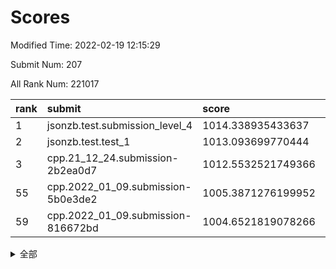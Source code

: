 # Scores

Modified Time: 2022-02-19 12:15:29

Submit Num: 207

All Rank Num: 221017

| rank |               submit               |       score        |       sigma        | pk_num |
| :--- | :--------------------------------- | :----------------- | :----------------- | :----- |
| 1    | jsonzb.test.submission_level_4     | 1014.338935433637  | 0.8557816505282813 | 4273   |
| 2    | jsonzb.test.test_1                 | 1013.093699770444  | 0.8212218479161727 | 4264   |
| 3    | cpp.21_12_24.submission-2b2ea0d7   | 1012.5532521749366 | 0.8094926837377663 | 4274   |
| 55   | cpp.2022_01_09.submission-5b0e3de2 | 1005.3871276199952 | 0.7209493580474012 | 4274   |
| 59   | cpp.2022_01_09.submission-816672bd | 1004.6521819078266 | 0.7133999482198143 | 4274   |


<details>
<summary>全部</summary>

| rank |                 submit                 |       score        |       sigma        | pk_num |
| :--- | :------------------------------------- | :----------------- | :----------------- | :----- |
| 1    | jsonzb.test.submission_level_4         | 1014.338935433637  | 0.8557816505282813 | 4273   |
| 2    | jsonzb.test.test_1                     | 1013.093699770444  | 0.8212218479161727 | 4264   |
| 3    | cpp.21_12_24.submission-2b2ea0d7       | 1012.5532521749366 | 0.8094926837377663 | 4274   |
| 4    | gobigger.level_3.submission_level_3_4  | 1011.867947871702  | 0.7900267430253338 | 4272   |
| 5    | gobigger.level_3.submission_level_3_2  | 1011.8257940309945 | 0.8007416189156119 | 4271   |
| 6    | gobigger.level_3.submission_level_3_19 | 1011.6472278528164 | 0.7626037972035804 | 4278   |
| 7    | gobigger.level_3.submission_level_3_32 | 1011.4873209784411 | 0.7649575843964044 | 4274   |
| 8    | gobigger.level_3.submission_level_3_10 | 1011.4814292987803 | 0.7693128882203885 | 4267   |
| 9    | gobigger.level_3.submission_level_3_7  | 1011.2260372923862 | 0.7929081129392334 | 4270   |
| 10   | gobigger.level_3.submission_level_3_27 | 1011.0240762404051 | 0.7783616332727508 | 4274   |
| 11   | gobigger.level_3.submission_level_3_25 | 1010.9173761321624 | 0.762600347682906  | 4266   |
| 12   | gobigger.level_3.submission_level_3_48 | 1010.7438434861406 | 0.7733890649642139 | 4266   |
| 13   | gobigger.level_3.submission_level_3_35 | 1010.6470791852825 | 0.7672772278678399 | 4272   |
| 14   | gobigger.level_3.submission_level_3_45 | 1010.5561856156086 | 0.7787940370315029 | 4266   |
| 15   | gobigger.level_3.submission_level_3_39 | 1010.434213921431  | 0.7699603059247142 | 4273   |
| 16   | gobigger.level_3.submission_level_3_33 | 1010.4141957093243 | 0.761648073728296  | 4268   |
| 17   | gobigger.level_3.submission_level_3_22 | 1010.4132235560422 | 0.7412293012220115 | 4278   |
| 18   | gobigger.level_3.submission_level_3_47 | 1010.3742234095232 | 0.754196050676226  | 4269   |
| 19   | gobigger.level_3.submission_level_3_37 | 1010.2983467135341 | 0.7665170181287418 | 4272   |
| 20   | gobigger.level_3.submission_level_3_12 | 1010.2758586331381 | 0.7375792246277458 | 4269   |
| 21   | gobigger.level_3.submission_level_3_1  | 1010.263548854482  | 0.7778662584959404 | 4274   |
| 22   | gobigger.level_3.submission_level_3_13 | 1010.2586988945751 | 0.7490483828205041 | 4268   |
| 23   | gobigger.level_3.submission_level_3_14 | 1010.1977949366809 | 0.7561791359658568 | 4276   |
| 24   | gobigger.level_3.submission_level_3_36 | 1010.1334852734718 | 0.7391629964225156 | 4273   |
| 25   | gobigger.level_3.submission_level_3_29 | 1010.1007420053957 | 0.7417740445312707 | 4270   |
| 26   | gobigger.level_3.submission_level_3_34 | 1010.0848016152482 | 0.7410569330749031 | 4270   |
| 27   | gobigger.level_3.submission_level_3_8  | 1010.0171182114485 | 0.7716607025531368 | 4272   |
| 28   | gobigger.level_3.submission_level_3_46 | 1009.9625489101734 | 0.7588353048406555 | 4270   |
| 29   | gobigger.level_3.submission_level_3_9  | 1009.8758658483375 | 0.7678991319163214 | 4273   |
| 30   | gobigger.level_3.submission_level_3_17 | 1009.7646997452314 | 0.7513751625391115 | 4272   |
| 31   | gobigger.level_3.submission_level_3_43 | 1009.7550428805257 | 0.7728560651262986 | 4274   |
| 32   | gobigger.level_3.submission_level_3_23 | 1009.7171120187272 | 0.7206603984840042 | 4272   |
| 33   | gobigger.level_3.submission_level_3_44 | 1009.6926319425282 | 0.7666824640054479 | 4265   |
| 34   | gobigger.level_3.submission_level_3_5  | 1009.6826888185744 | 0.7598495878912962 | 4275   |
| 35   | gobigger.level_3.submission_level_3_11 | 1009.646746514608  | 0.7473183753084304 | 4269   |
| 36   | gobigger.level_3.submission_level_3_40 | 1009.6454979511691 | 0.7400199908062216 | 4268   |
| 37   | gobigger.level_3.submission_level_3_26 | 1009.6323109500452 | 0.7822532262781215 | 4270   |
| 38   | gobigger.level_3.submission_level_3_0  | 1009.6247145148797 | 0.7679984820645163 | 4272   |
| 39   | gobigger.level_3.submission_level_3_42 | 1009.5708476440283 | 0.7422031768387772 | 4271   |
| 40   | gobigger.level_3.submission_level_3_16 | 1009.5533979555746 | 0.7554433199575232 | 4268   |
| 41   | gobigger.level_3.submission_level_3_15 | 1009.4509658693901 | 0.7699036268124309 | 4270   |
| 42   | gobigger.level_3.submission_level_3_38 | 1009.4434316829969 | 0.7672629231929206 | 4270   |
| 43   | gobigger.level_3.submission_level_3_28 | 1009.3549366511271 | 0.7504448788936269 | 4275   |
| 44   | gobigger.level_3.submission_level_3_24 | 1009.3292919268787 | 0.7680724944930013 | 4271   |
| 45   | gobigger.level_3.submission_level_3_41 | 1009.2645748600368 | 0.7767126700502172 | 4270   |
| 46   | gobigger.level_3.submission_level_3_49 | 1009.1806607681483 | 0.7605921938617611 | 4267   |
| 47   | gobigger.level_3.submission_level_3_6  | 1009.1790950311508 | 0.7624446265181092 | 4269   |
| 48   | gobigger.level_3.submission_level_3_21 | 1009.1674737243557 | 0.7661854346705034 | 4268   |
| 49   | gobigger.level_3.submission_level_3_30 | 1009.1100745575233 | 0.7542758784792549 | 4275   |
| 50   | gobigger.level_3.submission_level_3_31 | 1008.8757481602116 | 0.7527841800227678 | 4270   |
| 51   | gobigger.level_3.submission_level_3_18 | 1008.8086990553384 | 0.7558512317925481 | 4262   |
| 52   | gobigger.level_3.submission_level_3_3  | 1008.2941158102329 | 0.7402054829286404 | 4270   |
| 53   | gobigger.level_3.submission_level_3_20 | 1008.101646059697  | 0.7365646971755291 | 4270   |
| 54   | gobigger.level_1.submission_level_1_34 | 1005.4524674068791 | 0.7258476627103609 | 4269   |
| 55   | cpp.2022_01_09.submission-5b0e3de2     | 1005.3871276199952 | 0.7209493580474012 | 4274   |
| 56   | gobigger.level_1.submission_level_1_21 | 1005.0604238643759 | 0.72587023166891   | 4269   |
| 57   | gobigger.level_1.submission_level_1_43 | 1004.9079283731265 | 0.7239211703940729 | 4264   |
| 58   | gobigger.level_1.submission_level_1_36 | 1004.8614220409673 | 0.7225376150856962 | 4269   |
| 59   | cpp.2022_01_09.submission-816672bd     | 1004.6521819078266 | 0.7133999482198143 | 4274   |
| 60   | gobigger.level_1.submission_level_1_7  | 1004.5926328145935 | 0.7250086688478012 | 4276   |
| 61   | gobigger.level_1.submission_level_1_38 | 1004.3791006179345 | 0.7153893858504579 | 4265   |
| 62   | gobigger.level_1.submission_level_1_37 | 1004.3605111742481 | 0.715238336783915  | 4268   |
| 63   | gobigger.level_1.submission_level_1_0  | 1004.3548204056926 | 0.7248463327153418 | 4269   |
| 64   | gobigger.level_1.submission_level_1_23 | 1004.3417937543345 | 0.7185923020845632 | 4274   |
| 65   | gobigger.level_1.submission_level_1_24 | 1004.2089003493811 | 0.7274674486580488 | 4270   |
| 66   | gobigger.level_1.submission_level_1_15 | 1003.9204306821158 | 0.7143187942414021 | 4276   |
| 67   | gobigger.level_1.submission_level_1_3  | 1003.9067484797482 | 0.7103148681858462 | 4269   |
| 68   | gobigger.level_1.submission_level_1_30 | 1003.8800936022743 | 0.7069620713202294 | 4274   |
| 69   | gobigger.level_1.submission_level_1_20 | 1003.8726197065084 | 0.7106399997668399 | 4273   |
| 70   | gobigger.level_1.submission_level_1_10 | 1003.694052321466  | 0.7144184754070262 | 4269   |
| 71   | gobigger.level_1.submission_level_1_42 | 1003.5861407499578 | 0.7144618629732825 | 4272   |
| 72   | gobigger.level_1.submission_level_1_12 | 1003.5163805785775 | 0.7125488545702409 | 4270   |
| 73   | gobigger.level_1.submission_level_1_40 | 1003.5087460576425 | 0.7160328923266601 | 4270   |
| 74   | gobigger.level_1.submission_level_1_18 | 1003.5068678167518 | 0.7014425482541529 | 4273   |
| 75   | gobigger.level_1.submission_level_1_26 | 1003.4885800983924 | 0.7116915639744202 | 4271   |
| 76   | gobigger.level_1.submission_level_1_49 | 1003.4858191396851 | 0.7178834086735768 | 4273   |
| 77   | gobigger.level_1.submission_level_1_8  | 1003.472920528894  | 0.7048564708382569 | 4275   |
| 78   | gobigger.level_1.submission_level_1_46 | 1003.4620220828646 | 0.7127128976335882 | 4268   |
| 79   | gobigger.level_1.submission_level_1_33 | 1003.4588004327139 | 0.7091747402209152 | 4272   |
| 80   | gobigger.level_1.submission_level_1_25 | 1003.4330262068551 | 0.7165869898014003 | 4271   |
| 81   | gobigger.level_1.submission_level_1_45 | 1003.4181012256861 | 0.7162565180569147 | 4266   |
| 82   | gobigger.level_1.submission_level_1_6  | 1003.3831391099818 | 0.7166655518446139 | 4269   |
| 83   | gobigger.level_1.submission_level_1_28 | 1003.3822476868444 | 0.709914217013107  | 4274   |
| 84   | gobigger.level_1.submission_level_1_32 | 1003.3570541931944 | 0.7166633230941557 | 4267   |
| 85   | gobigger.level_1.submission_level_1_17 | 1003.2572888645625 | 0.7167646392030252 | 4269   |
| 86   | gobigger.level_1.submission_level_1_31 | 1003.246640826771  | 0.7211710900056061 | 4276   |
| 87   | gobigger.level_1.submission_level_1_22 | 1003.1389307298143 | 0.7207268202590349 | 4272   |
| 88   | gobigger.level_1.submission_level_1_35 | 1003.1346303842165 | 0.7090725270355626 | 4270   |
| 89   | gobigger.level_1.submission_level_1_9  | 1003.0610947005516 | 0.73154056391428   | 4268   |
| 90   | gobigger.level_1.submission_level_1_44 | 1002.9261930567487 | 0.7106929304287152 | 4272   |
| 91   | gobigger.level_1.submission_level_1_14 | 1002.7738216235299 | 0.7147397377146559 | 4270   |
| 92   | gobigger.level_1.submission_level_1_29 | 1002.7579027051705 | 0.7145362329716007 | 4269   |
| 93   | gobigger.level_1.submission_level_1_11 | 1002.749955753318  | 0.7240913566887655 | 4273   |
| 94   | gobigger.level_1.submission_level_1_1  | 1002.7162049460801 | 0.7084990107883912 | 4262   |
| 95   | gobigger.level_1.submission_level_1_47 | 1002.6921367238189 | 0.720419036369     | 4266   |
| 96   | gobigger.level_1.submission_level_1_2  | 1002.6668342595956 | 0.7120539486048119 | 4268   |
| 97   | gobigger.level_1.submission_level_1_16 | 1002.6618096957028 | 0.7166646707111799 | 4271   |
| 98   | gobigger.level_1.submission_level_1_48 | 1002.5789274344309 | 0.7226051599168049 | 4269   |
| 99   | gobigger.level_1.submission_level_1_41 | 1002.460431250058  | 0.7096144172576678 | 4268   |
| 100  | gobigger.level_1.submission_level_1_39 | 1002.4435066202693 | 0.7122881205630706 | 4271   |
| 101  | gobigger.level_1.submission_level_1_13 | 1002.4236930306254 | 0.7184149217910658 | 4271   |
| 102  | gobigger.level_1.submission_level_1_5  | 1002.4112912000527 | 0.7247561510075203 | 4274   |
| 103  | gobigger.level_1.submission_level_1_27 | 1001.8651709003565 | 0.7153478347663235 | 4268   |
| 104  | gobigger.level_1.submission_level_1_19 | 1001.6467363837133 | 0.712982564017987  | 4269   |
| 105  | gobigger.level_1.submission_level_1_4  | 1000.9866436233827 | 0.7101365164993682 | 4268   |
| 106  | gobigger.random.submission_random_37   | 997.9779050286777  | 0.7195547730417187 | 4271   |
| 107  | gobigger.random.submission_random_17   | 997.1661107736334  | 0.7039171455078471 | 4270   |
| 108  | gobigger.random.submission_random_21   | 997.1407644502201  | 0.6929365770036308 | 4275   |
| 109  | gobigger.random.submission_random_13   | 997.137711147662   | 0.7207334547441804 | 4273   |
| 110  | gobigger.random.submission_random_14   | 996.9850658028286  | 0.6926402463763816 | 4272   |
| 111  | gobigger.random.submission_random_7    | 996.8771444473083  | 0.7009399033605553 | 4270   |
| 112  | gobigger.random.submission_random_28   | 996.8402839926096  | 0.7252766601312275 | 4275   |
| 113  | gobigger.random.submission_random_44   | 996.8052522039361  | 0.711435185101616  | 4272   |
| 114  | gobigger.random.submission_random_38   | 996.7203606080632  | 0.6991937385255141 | 4270   |
| 115  | gobigger.random.submission_random_40   | 996.6287277908627  | 0.7041504634130888 | 4269   |
| 116  | gobigger.random.submission_random_41   | 996.5767387249687  | 0.7191259596347266 | 4267   |
| 117  | gobigger.random.submission_random_48   | 996.5642688466479  | 0.7018727126631458 | 4274   |
| 118  | gobigger.random.submission_random_34   | 996.2909276768631  | 0.7169686886245562 | 4273   |
| 119  | gobigger.random.submission_random_49   | 996.257524623098   | 0.7077198630273503 | 4275   |
| 120  | gobigger.random.submission_random_6    | 996.2388768596127  | 0.7191769423417167 | 4270   |
| 121  | gobigger.random.submission_random_9    | 996.1924004919788  | 0.7181801915218942 | 4273   |
| 122  | gobigger.random.submission_random_47   | 996.1319848209183  | 0.7039967283365006 | 4271   |
| 123  | gobigger.random.submission_random_4    | 996.0726392967388  | 0.7093244046007156 | 4271   |
| 124  | gobigger.random.submission_random_3    | 996.0694189253838  | 0.7145554247598463 | 4269   |
| 125  | gobigger.random.submission_random_16   | 996.0116384017753  | 0.7178459395609104 | 4271   |
| 126  | gobigger.random.submission_random_35   | 995.8926759565484  | 0.7032671771084663 | 4279   |
| 127  | gobigger.random.submission_random_42   | 995.8844077684291  | 0.714133973825376  | 4271   |
| 128  | gobigger.random.submission_random_10   | 995.857439003941   | 0.7178078417000637 | 4270   |
| 129  | gobigger.random.submission_random_36   | 995.8085490809565  | 0.7093082899582859 | 4268   |
| 130  | gobigger.random.submission_random_23   | 995.7524140349711  | 0.7056437329617051 | 4268   |
| 131  | gobigger.random.submission_random_1    | 995.7329302937657  | 0.7037004269705042 | 4269   |
| 132  | gobigger.random.submission_random_5    | 995.6747762169203  | 0.7085058012772218 | 4270   |
| 133  | gobigger.random.submission_random_2    | 995.6488606770823  | 0.7203769195410139 | 4262   |
| 134  | gobigger.random.submission_random_27   | 995.6430994031824  | 0.7007120481854044 | 4271   |
| 135  | gobigger.random.submission_random_46   | 995.6068575067904  | 0.7126402534928373 | 4270   |
| 136  | gobigger.random.submission_random_30   | 995.5212707161063  | 0.7173847187483062 | 4270   |
| 137  | gobigger.random.submission_random_45   | 995.4441758204197  | 0.7088840533363853 | 4273   |
| 138  | gobigger.random.submission_random_32   | 995.4218266005373  | 0.7020397607355237 | 4268   |
| 139  | gobigger.random.submission_random_33   | 995.4123634711992  | 0.7267443357003994 | 4272   |
| 140  | gobigger.random.submission_random_11   | 995.4106565177713  | 0.7335975155528176 | 4270   |
| 141  | gobigger.random.submission_random_19   | 995.3973373875042  | 0.710067752224606  | 4275   |
| 142  | gobigger.random.submission_random_39   | 995.291832344602   | 0.716817525297991  | 4270   |
| 143  | gobigger.random.submission_random_20   | 995.2657931059689  | 0.724830412895384  | 4272   |
| 144  | gobigger.random.submission_random_24   | 995.1861981263371  | 0.7301347906325921 | 4272   |
| 145  | gobigger.random.submission_random_22   | 995.1398068809348  | 0.7046046710065355 | 4271   |
| 146  | gobigger.random.submission_random_12   | 995.1299753455272  | 0.720788039208055  | 4270   |
| 147  | gobigger.random.submission_random_25   | 995.1164678708378  | 0.7305346600797679 | 4270   |
| 148  | gobigger.random.submission_random_15   | 995.0379294357818  | 0.7136803948271585 | 4269   |
| 149  | gobigger.random.submission_random_29   | 994.9945942761901  | 0.7151839675698943 | 4273   |
| 150  | gobigger.random.submission_random_18   | 994.9210410925764  | 0.7230210064444759 | 4267   |
| 151  | gobigger.random.submission_random_31   | 994.8079067902307  | 0.7286825341950631 | 4275   |
| 152  | gobigger.random.submission_random_8    | 994.7922110201125  | 0.7323263158143138 | 4269   |
| 153  | gobigger.random.submission_random_43   | 994.6052120696534  | 0.7094319948391968 | 4273   |
| 154  | gobigger.random.submission_random_26   | 994.5602013625052  | 0.7224303290276309 | 4269   |
| 155  | gobigger.random.submission_random_0    | 994.5478988814716  | 0.7080894054230833 | 4271   |
| 156  | gobigger.level_2.submission_level_2_11 | 994.4783051975746  | 0.7192712428312386 | 4271   |
| 157  | gobigger.level_2.submission_level_2_17 | 993.9553027939737  | 0.7171166315226466 | 4271   |
| 158  | gobigger.level_2.submission_level_2_30 | 993.8930537000238  | 0.7368236064931053 | 4269   |
| 159  | gobigger.level_2.submission_level_2_41 | 993.8203716823789  | 0.7412229578921882 | 4271   |
| 160  | gobigger.level_2.submission_level_2_24 | 993.7388631139529  | 0.7474260596140584 | 4272   |
| 161  | gobigger.level_2.submission_level_2_39 | 993.2875649148198  | 0.7468931963039094 | 4272   |
| 162  | gobigger.level_2.submission_level_2_38 | 993.2405089868801  | 0.7280318161760487 | 4271   |
| 163  | gobigger.level_2.submission_level_2_37 | 993.0847694897186  | 0.7499764723396162 | 4270   |
| 164  | gobigger.level_2.submission_level_2_13 | 992.9848311345183  | 0.7306696228610943 | 4270   |
| 165  | gobigger.level_2.submission_level_2_10 | 992.9391977119765  | 0.7364392229805476 | 4273   |
| 166  | gobigger.level_2.submission_level_2_6  | 992.7656595800535  | 0.7262485359386728 | 4271   |
| 167  | gobigger.level_2.submission_level_2_49 | 992.6006297611409  | 0.7503735715108242 | 4272   |
| 168  | gobigger.level_2.submission_level_2_20 | 992.531785424716   | 0.7552206277053158 | 4271   |
| 169  | gobigger.level_2.submission_level_2_34 | 992.5048386590611  | 0.7582529571203396 | 4277   |
| 170  | gobigger.level_2.submission_level_2_26 | 992.4329295904779  | 0.7349201692840006 | 4278   |
| 171  | gobigger.level_2.submission_level_2_1  | 992.2774974691348  | 0.748188604712386  | 4275   |
| 172  | gobigger.level_2.submission_level_2_40 | 992.2373115615094  | 0.7325650908112813 | 4269   |
| 173  | gobigger.level_2.submission_level_2_27 | 992.2273516591788  | 0.7344883694408508 | 4271   |
| 174  | gobigger.level_2.submission_level_2_23 | 992.1698899711436  | 0.7273934999402911 | 4274   |
| 175  | gobigger.level_2.submission_level_2_46 | 992.1123551570353  | 0.738957328556208  | 4273   |
| 176  | gobigger.level_2.submission_level_2_29 | 992.0687680189603  | 0.7468640829024276 | 4277   |
| 177  | gobigger.level_2.submission_level_2_16 | 992.0492250905359  | 0.7443770871125241 | 4273   |
| 178  | gobigger.level_2.submission_level_2_4  | 991.9831183480458  | 0.7411242020075791 | 4272   |
| 179  | gobigger.level_2.submission_level_2_3  | 991.9714359029853  | 0.7547332267430867 | 4274   |
| 180  | gobigger.level_2.submission_level_2_45 | 991.9355132564768  | 0.7491828039515946 | 4272   |
| 181  | gobigger.level_2.submission_level_2_21 | 991.9155466516556  | 0.7283412534077208 | 4270   |
| 182  | gobigger.level_2.submission_level_2_7  | 991.7756740134665  | 0.746614131333521  | 4265   |
| 183  | gobigger.level_2.submission_level_2_15 | 991.7691493858882  | 0.751624464468156  | 4271   |
| 184  | gobigger.level_2.submission_level_2_12 | 991.7688268407861  | 0.7458212298931332 | 4275   |
| 185  | gobigger.level_2.submission_level_2_0  | 991.7391122203953  | 0.7387159519211912 | 4271   |
| 186  | gobigger.level_2.submission_level_2_32 | 991.6592051750273  | 0.7487071925794718 | 4270   |
| 187  | gobigger.level_2.submission_level_2_19 | 991.648333391615   | 0.7353108196618533 | 4270   |
| 188  | gobigger.level_2.submission_level_2_44 | 991.6399518332948  | 0.7348759831330175 | 4270   |
| 189  | gobigger.level_2.submission_level_2_2  | 991.6150727322896  | 0.7435458427778899 | 4271   |
| 190  | gobigger.level_2.submission_level_2_31 | 991.5928178096807  | 0.7380271804900939 | 4272   |
| 191  | gobigger.level_2.submission_level_2_43 | 991.4267781073064  | 0.7552724067343892 | 4269   |
| 192  | gobigger.level_2.submission_level_2_9  | 991.4115241009621  | 0.7718857362879029 | 4273   |
| 193  | gobigger.level_2.submission_level_2_47 | 991.3189591643845  | 0.7398595606998309 | 4271   |
| 194  | gobigger.level_2.submission_level_2_18 | 991.1432037470568  | 0.7342229807798104 | 4274   |
| 195  | gobigger.level_2.submission_level_2_8  | 991.080753079897   | 0.7801832322015186 | 4268   |
| 196  | gobigger.level_2.submission_level_2_22 | 991.0083144439692  | 0.7800362967556166 | 4277   |
| 197  | gobigger.level_2.submission_level_2_48 | 990.9923903516965  | 0.7525652886513815 | 4265   |
| 198  | gobigger.level_2.submission_level_2_33 | 990.9789547786376  | 0.7535994877213016 | 4272   |
| 199  | gobigger.level_2.submission_level_2_36 | 990.8813789346156  | 0.7502737905592791 | 4266   |
| 200  | gobigger.level_2.submission_level_2_28 | 990.8241363189163  | 0.7659484267255788 | 4272   |
| 201  | gobigger.level_2.submission_level_2_42 | 990.7110376897411  | 0.7532168013698728 | 4270   |
| 202  | gobigger.level_2.submission_level_2_35 | 990.3684653447888  | 0.7792991761350052 | 4276   |
| 203  | gobigger.level_2.submission_level_2_5  | 990.1986444858547  | 0.7562609143927718 | 4274   |
| 204  | gobigger.level_2.submission_level_2_14 | 990.1588685117172  | 0.7489602185661882 | 4271   |
| 205  | gobigger.level_2.submission_level_2_25 | 990.0734500977252  | 0.7556121169287456 | 4267   |
| 206  | gobigger.none.submission_none_1        | 979.2697802890283  | 1.2055866941367788 | 4269   |
| 207  | gobigger.none.submission_none_0        | 977.4402097530726  | 1.3229795274377587 | 4273   |

</details>